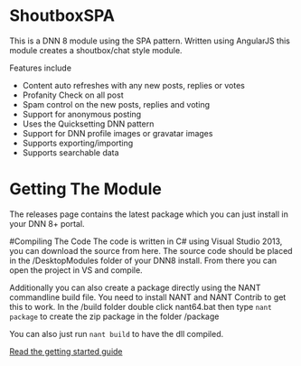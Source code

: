 # ShoutboxSPA

This is a DNN 8 module using the SPA pattern. Written using AngularJS this module creates a shoutbox/chat style module. 

Features include
- Content auto refreshes with any new posts, replies or votes
- Profanity Check on all post
- Spam control on the new posts, replies and voting
- Support for anonymous posting
- Uses the Quicksetting DNN pattern
- Support for DNN profile images or gravatar images
- Supports exporting/importing
- Supports searchable data

# Getting The Module
The releases page contains the latest package which you can just install in your DNN 8+ portal.

#Compiling The Code
The code is written in C# using Visual Studio 2013, you can download the source from here. The source code should be placed in the /DesktopModules folder of 
your DNN8 install. From there you can open the project in VS and compile.

Additionally you can also create a package directly using the NANT commandline build file. You need to install NANT and NANT Contrib to get this
to work. 
In the /build folder double click nant64.bat then type `nant package` to create the zip package in the folder /package

You can also just run `nant build` to have the dll compiled.

[Read the getting started guide](https://github.com/markmcavoy/ShoutboxSPA/wiki)
